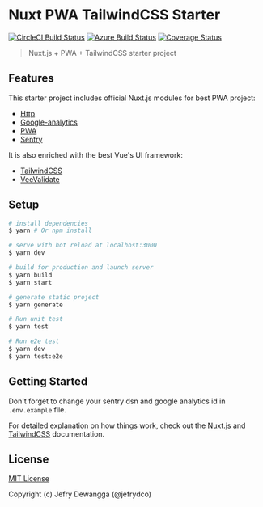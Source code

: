 # Nuxt PWA TailwindCSS Starter

[![CircleCI Build Status](https://badgen.net/circleci/github/jefrydco/nuxt-pwa-tailwindcss-starter/master)](https://circleci.com/gh/jefrydco/nuxt-pwa-tailwindcss-starter)
[![Azure Build Status](https://dev.azure.com/jefrydco/jefrydco/_apis/build/status/jefrydco.nuxt-pwa-tailwindcss-starter)](https://dev.azure.com/jefrydco/jefrydco/_build?definitionId=1)
[![Coverage Status](https://badgen.net/codecov/c/github/jefrydco/nuxt-pwa-tailwindcss-starter/master)](https://codecov.io/gh/jefrydco/nuxt-pwa-tailwindcss-starter)

> Nuxt.js + PWA + TailwindCSS starter project

## Features

This starter project includes official Nuxt.js modules for best PWA project:

- [Http](https://github.com/nuxt/http)
- [Google-analytics](https://github.com/nuxt-community/analytics-module)
- [PWA](https://github.com/nuxt-community/pwa-module)
- [Sentry](https://github.com/nuxt-community/sentry-module)

It is also enriched with the best Vue's UI framework:

- [TailwindCSS](https://tailwindcss.com/)
- [VeeValidate](https://logaretm.github.io/vee-validate)

## Setup

```bash
# install dependencies
$ yarn # Or npm install

# serve with hot reload at localhost:3000
$ yarn dev

# build for production and launch server
$ yarn build
$ yarn start

# generate static project
$ yarn generate

# Run unit test
$ yarn test

# Run e2e test
$ yarn dev
$ yarn test:e2e
```

## Getting Started

Don't forget to change your sentry dsn and google analytics id in `.env.example` file.

For detailed explanation on how things work, check out the [Nuxt.js](https://github.com/nuxt/nuxt.js) and [TailwindCSS](https://tailwindcss.com/) documentation.

## License

[MIT License](./license.md)

Copyright (c) Jefry Dewangga (@jefrydco)
